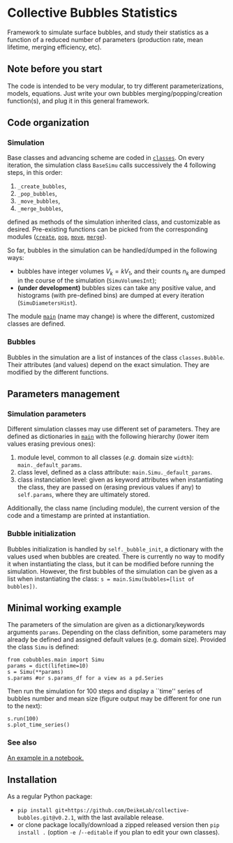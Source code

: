 # Collective Bubbles Statistics
Framework to simulate surface bubbles, and study their statistics as a function of a reduced number of parameters (production rate, mean lifetime, merging efficiency, etc).

## Note before you start
The code is intended to be very modular, to try different parameterizations, models, equations.
Just write your own bubbles merging/popping/creation function(s), and plug it in this general framework.

## Code organization
### Simulation
Base classes and advancing scheme are coded in [`classes`](cobubbles/classes.py).
On every iteration, the simulation class `BaseSimu` calls successively the 4 following steps, in this order:
1. `_create_bubbles`,
2. `_pop_bubbles`,
3. `_move_bubbles`,
4. `_merge_bubbles`,

defined as methods of the simulation inherited class, and customizable as desired.
Pre-existing functions can be picked from the corresponding modules ([`create`](cobubbles/methods_create.py), [`pop`](cobubbles/methods_pop.py), [`move`](cobubbles/methods_move.py), [`merge`](cobubbles/methods_merge.py)).

So far, bubbles in the simulation can be handled/dumped in the following ways:
- bubbles have integer volumes $V_k = k V_1$, and their counts $n_k$ are dumped in the course of the simulation (`SimuVolumesInt`);
- **(under development)** bubbles sizes can take any positive value, and histograms (with pre-defined bins) are dumped at every iteration (`SimuDiametersHist`).

The module [`main`](cobubbles/main.py) (name may change) is where the different, customized classes are defined.

### Bubbles
Bubbles in the simulation are a list of instances of the class `classes.Bubble`.
Their attributes (and values) depend on the exact simulation.
They are modified by the different functions.

## Parameters management
### Simulation parameters
Different simulation classes may use different set of parameters. They are defined as dictionaries in [`main`](cobubbles/main.py) with the following hierarchy (lower item values erasing previous ones):
1. module level, common to all classes (*e.g.* domain size `width`): `main._default_params`.
2. class level, defined as a class attribute: `main.Simu._default_params`.
3. class instanciation level: given as keyword attributes when instantiating the class, they are passed on (erasing previous values if any) to `self.params`, where they are ultimately stored.

Additionally, the class name (including module), the current version of the code and a timestamp are printed at instantiation.

### Bubble initialization
Bubbles initialization is handled by `self._bubble_init`, a dictionary with the values used when bubbles are created.
There is currently no way to modify it when instantiating the class, but it can be modified before running the simulation.
However, the first bubbles of the simulation can be given as a list when instantiating the class: `s = main.Simu(bubbles=[list of bubbles])`.

## Minimal working example
The parameters of the simulation are given as a dictionary/keywords arguments `params`.
Depending on the class definition, some parameters may already be defined and assigned default values (e.g. domain size).
Provided the class `Simu` is defined:
```
from cobubbles.main import Simu
params = dict(lifetime=10)
s = Simu(**params)
s.params #or s.params_df for a view as a pd.Series
```
Then run the simulation for 100 steps and display a ``time'' series of bubbles number and mean size (figure output may be different for one run to the next):
```
s.run(100)
s.plot_time_series()
```

### See also
[An example in a notebook.](examples/minimal_example-SimuB.ipynb)

## Installation
As a regular Python package:
-  `pip install git+https://github.com/DeikeLab/collective-bubbles.git@v0.2.1`, with the last available release.
- or clone package locally/download a zipped released version then `pip install .` (option `-e `/`--editable` if you plan to edit your own classes).
